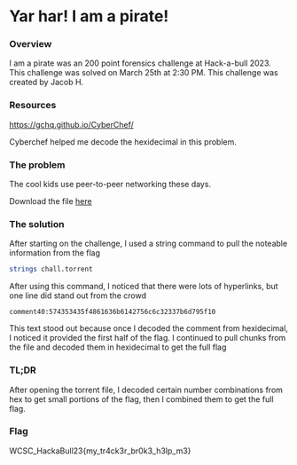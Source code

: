 # Yar har! I am a pirate!

### Overview
I am a pirate was an 200 point forensics challenge at Hack-a-bull 2023. This challenge was solved on March 25th at 2:30 PM. This challenge was created by Jacob H.

### Resources
https://gchq.github.io/CyberChef/

Cyberchef helped me decode the hexidecimal in this problem.

### The problem
The cool kids use peer-to-peer networking these days.

Download the file [here](https://ctf.hackabull.dev/files/4c2039865659909d5d7d4ae8baeff3ea/chall.torrent?token=eyJ1c2VyX2lkIjoxNCwidGVhbV9pZCI6NSwiZmlsZV9pZCI6N30.ZCGzVg.qYD7k_UI8kL5tcQkT_DY6-1bVno)

### The solution
After starting on the challenge, I used a string command to pull the noteable information from the flag

``````bash
strings chall.torrent
``````

After using this command, I noticed that there were lots of hyperlinks, but one line did stand out from the crowd

``````text
comment40:574353435f4861636b6142756c6c32337b6d795f10
``````

This text stood out because once I decoded the comment from hexidecimal, I noticed it provided the first half of the flag. I continued to pull chunks from the file and decoded them in hexidecimal to get the full flag

### TL;DR
After opening the torrent file, I decoded certain number combinations from hex to get small portions of the flag, then I combined them to get the full flag.

### Flag
WCSC_HackaBull23{my_tr4ck3r_br0k3_h3lp_m3}
